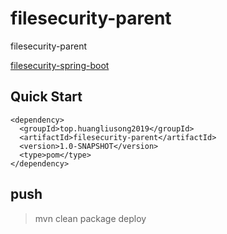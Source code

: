 # filesecurity-parent
filesecurity-parent

[filesecurity-spring-boot](https://github.com/huangliusong1994/filesecurityspringboot)


## Quick Start

~~~
<dependency>
  <groupId>top.huangliusong2019</groupId>
  <artifactId>filesecurity-parent</artifactId>
  <version>1.0-SNAPSHOT</version>
  <type>pom</type>
</dependency>
~~~


## push
> mvn clean package deploy